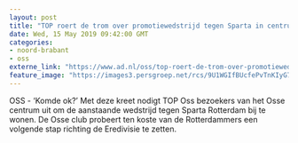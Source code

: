 ```yaml
---
layout: post
title: "TOP roert de trom over promotiewedstrijd tegen Sparta in centrum Oss"
date: Wed, 15 May 2019 09:42:00 GMT
categories: 
- noord-brabant 
- oss 
externe_link: "https://www.ad.nl/oss/top-roert-de-trom-over-promotiewedstrijd-tegen-sparta-in-centrum-oss~aa4f293b/"
feature_image: "https://images3.persgroep.net/rcs/9U1WGIfBUcfePvTnKIyG7cJieN8/diocontent/148421454/_fitwidth/400/?appId=21791a8992982cd8da851550a453bd7f&quality=0.7"
---
```


OSS - ‘Komde ok?’ Met deze kreet nodigt TOP Oss bezoekers van het Osse centrum uit om de aanstaande wedstrijd tegen Sparta Rotterdam bij te wonen. De Osse club probeert ten koste van de Rotterdammers een volgende stap richting de Eredivisie te zetten.
